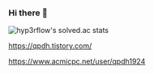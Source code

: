 ### Hi there 👋

![hyp3rflow's solved.ac stats](https://github-readme-solvedac.hyp3rflow.vercel.app/api/?handle=qpdh1924)

https://qpdh.tistory.com/

https://www.acmicpc.net/user/qpdh1924
<!--
**qpdh/qpdh** is a ✨ _special_ ✨ repository because its `README.md` (this file) appears on your GitHub profile.

Here are some ideas to get you started:

- 🔭 I’m currently working on ...
- 🌱 I’m currently learning ...
- 👯 I’m looking to collaborate on ...
- 🤔 I’m looking for help with ...
- 💬 Ask me about ...
- 📫 How to reach me: ...
- 😄 Pronouns: ...
- ⚡ Fun fact: ...
-->

